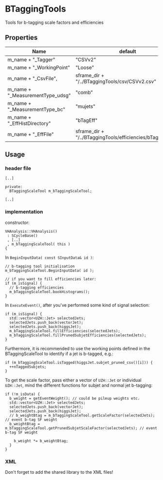 # BTaggingTools
Tools for b-tagging scale factors and efficiencies

## Properties

| Name                             | default              |
| -------------------------------- | -------------------- |
| m_name + "_Tagger"               | "CSVv2" |
| m_name + "_WorkingPoint"         |  "Loose" |
| m_name + "_CsvFile",             | sframe_dir + "/../BTaggingTools/csv/CSVv2.csv" |
| m_name + "_MeasurementType_udsg" | "comb" |
| m_name + "_MeasurementType_bc"   | "mujets" |
| m_name + "_EffHistDirectory"     | "bTagEff" |
| m_name + "_EffFile"              | sframe_dir + "/../BTaggingTools/efficiencies/bTagEffs.root" |

## Usage

### header file

```#include "../BTaggingTools/include/BTaggingScaleTool.h"
[..]

private:
  BTaggingScaleTool m_bTaggingScaleTool;

[..]
```

### implementation

constructor:
```
VHAnalysis::VHAnalysis()
 : SCycleBase()
 , [..]
 , m_bTaggingScaleTool( this )
{
```

In `BeginInputData( const SInputData& id )`:
```
// b-tagging tool initialisation
m_bTaggingScaleTool.BeginInputData( id );

// if you want to fill efficiencies later:
if (m_isSignal) {
  // b-tagging efficiencies
  m_bTaggingScaleTool.bookHistograms();
}
```

In `ExecuteEvent()`, after you've performed some kind of signal selection:
```
if (m_isSignal) {
  std::vector<UZH::Jet> selectedJets;
  selectedJets.push_back(vectorJet);
  selectedJets.push_back(higgsJet);
  m_bTaggingScaleTool.fillEfficiencies(selectedJets);
  m_bTaggingScaleTool.fillPrunedSubjetEfficiencies(selectedJets);
}
```

Furthermore, it is recommended to use the working points defined in the BTaggingScaleTool to identify if a jet is b-tagged, e.g.:
```
if (m_bTaggingScaleTool.isTagged(higgsJet.subjet_pruned_csv()[i])) {
  ++nTaggedSubjets;
}
```

To get the scale factor, pass either a vector of `UZH::Jet` or individual `UZH::Jet`, mind the different functions for subjet and normal jet b-tagging:
```
if (!m_isData) {
  b_weight = getEventWeight(); // could be pileup weights etc.
  std::vector<UZH::Jet> selectedJets;
  selectedJets.push_back(vectorJet);
  selectedJets.push_back(higgsJet);
  // b_weightBtag = m_bTaggingScaleTool.getScaleFactor(selectedJets); // event b-tag SF weight
  b_weightBtag = m_bTaggingScaleTool.getPrunedSubjetScaleFactor(selectedJets); // event b-tag SF weight
    
    b_weight *= b_weightBtag;
  }
}
```

### XML

Don't forget to add the shared library to the XML files!
